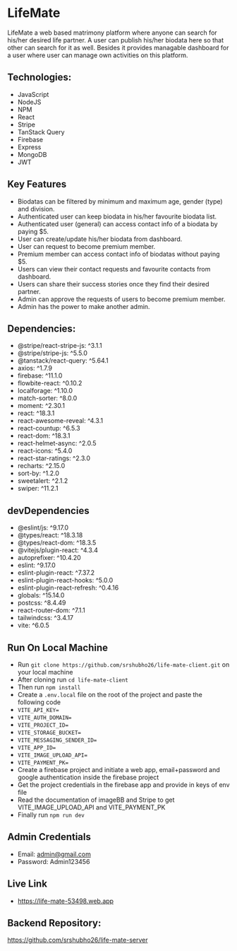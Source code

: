 # LifeMate

LifeMate a web based matrimony platform where anyone can search for his/her desired life partner. A user can publish his/her biodata here so that other can search for it as well. Besides it provides managable dashboard for a user where user can manage own activities on this platform.

## Technologies:
- JavaScript
- NodeJS
- NPM
- React
- Stripe
- TanStack Query
- Firebase
- Express
- MongoDB
- JWT

## Key Features
- Biodatas can be filtered by minimum and maximum age, gender (type) and division.
- Authenticated user can keep biodata in his/her favourite biodata list.
- Authenticated user (general) can access contact info of a biodata by paying $5.
- User can create/update his/her biodata from dashboard.
- User can request to become premium member.
- Premium member can access contact info of biodatas without paying $5.
- Users can view their contact requests and favourite contacts from dashboard.
- Users can share their success stories once they find their desired partner.
- Admin can approve the requests of users to become premium member.
- Admin has the power to make another admin.

## Dependencies:
- @stripe/react-stripe-js: ^3.1.1
- @stripe/stripe-js: ^5.5.0
- @tanstack/react-query: ^5.64.1
- axios: ^1.7.9
- firebase: ^11.1.0
- flowbite-react: ^0.10.2
- localforage: ^1.10.0
- match-sorter: ^8.0.0
- moment: ^2.30.1
- react: ^18.3.1
- react-awesome-reveal: ^4.3.1
- react-countup: ^6.5.3
- react-dom: ^18.3.1
- react-helmet-async: ^2.0.5
- react-icons: ^5.4.0
- react-star-ratings: ^2.3.0
- recharts: ^2.15.0
- sort-by: ^1.2.0
- sweetalert: ^2.1.2
- swiper: ^11.2.1

## devDependencies
- @eslint/js: ^9.17.0
- @types/react: ^18.3.18
- @types/react-dom: ^18.3.5
- @vitejs/plugin-react: ^4.3.4
- autoprefixer: ^10.4.20
- eslint: ^9.17.0
- eslint-plugin-react: ^7.37.2
- eslint-plugin-react-hooks: ^5.0.0
- eslint-plugin-react-refresh: ^0.4.16
- globals: ^15.14.0
- postcss: ^8.4.49
- react-router-dom: ^7.1.1
- tailwindcss: ^3.4.17
- vite: ^6.0.5

## Run On Local Machine
- Run `git clone https://github.com/srshubho26/life-mate-client.git` on your local machine
- After cloning run `cd life-mate-client`
- Then run `npm install`
- Create a `.env.local` file on the root of the project and paste the following code
- `VITE_API_KEY=`
- `VITE_AUTH_DOMAIN=`
- `VITE_PROJECT_ID=`
- `VITE_STORAGE_BUCKET=`
- `VITE_MESSAGING_SENDER_ID=`
- `VITE_APP_ID=`
- `VITE_IMAGE_UPLOAD_API=`
- `VITE_PAYMENT_PK=`
- Create a firebase project and initiate a web app, email+password and google authentication inside the firebase project
- Get the project credentials in the firebase app and provide in keys of env file
- Read the documentation of imageBB and Stripe to get VITE_IMAGE_UPLOAD_API and VITE_PAYMENT_PK
- Finally run `npm run dev`

## Admin Credentials
- Email: admin@gmail.com
- Password: Admin123456

## Live Link
- https://life-mate-53498.web.app

## Backend Repository:
https://github.com/srshubho26/life-mate-server
